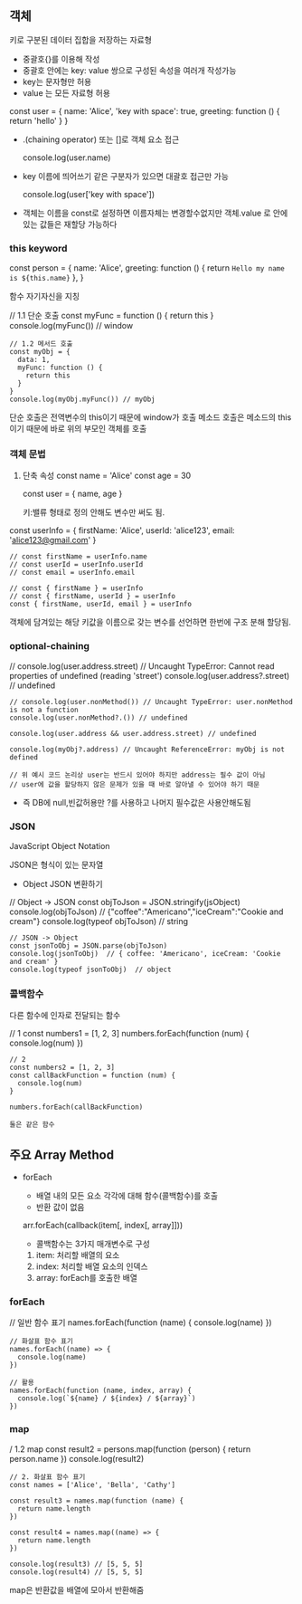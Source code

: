 ## 객체
키로 구분된 데이터 집합을 저장하는 자료형

- 중괄호{}를 이용해 작성
- 중괄호 안에는 key: value 쌍으로 구성된 속성을 여러개 작성가능
- key는 문자형만 허용
- value 는 모든 자료형 허용

const user = {
      name: 'Alice',
      'key with space': true,
      greeting: function () {
        return 'hello'
      }
    }
- .(chaining operator) 또는 []로 객체 요소 접근

    console.log(user.name)

- key 이름에 띄어쓰기 같은 구분자가 있으면 대괄호 접근만 가능

    console.log(user['key with space'])

- 객체는 이름을 const로 설정하면 이름자체는 변경할수없지만
    객체.value 로 안에있는 값들은 재할당 가능하다

### this keyword

const person = {
      name: 'Alice',
      greeting: function () {
        return `Hello my name is ${this.name}`
      },
    }

함수 자기자신을 지칭

// 1.1 단순 호출
    const myFunc = function () {
      return this
    }
    console.log(myFunc()) // window

    // 1.2 메서드 호출
    const myObj = {
      data: 1,
      myFunc: function () {
        return this
      }
    }
    console.log(myObj.myFunc()) // myObj

단순 호출은 전역변수의 this이기 때문에 window가 호출
메소드 호출은 메소드의 this이기 때문에 바로 위의 부모인 객체를 호출

### 객체 문법

1. 단축 속성
    const name = 'Alice'
    const age = 30

    const user = {
      name, age
    }

    키:밸류 형태로 정의 안해도 변수만 써도 됨.


const userInfo = {
      firstName: 'Alice',
      userId: 'alice123',
      email: 'alice123@gmail.com'
    }

    // const firstName = userInfo.name
    // const userId = userInfo.userId
    // const email = userInfo.email

    // const { firstName } = userInfo
    // const { firstName, userId } = userInfo
    const { firstName, userId, email } = userInfo

객체에 담겨있는 해당 키값을 이름으로 갖는 변수를 선언하면
한번에 구조 분해 할당됨.

### optional-chaining
// console.log(user.address.street) // Uncaught TypeError: Cannot read properties of undefined (reading 'street')
    console.log(user.address?.street) // undefined

    // console.log(user.nonMethod()) // Uncaught TypeError: user.nonMethod is not a function
    console.log(user.nonMethod?.()) // undefined

    console.log(user.address && user.address.street) // undefined

    console.log(myObj?.address) // Uncaught ReferenceError: myObj is not defined

    // 위 예시 코드 논리상 user는 반드시 있어야 하지만 address는 필수 값이 아님
    // user에 값을 할당하지 않은 문제가 있을 때 바로 알아낼 수 있어야 하기 때문
- 즉 DB에 null,빈값허용만 ?를 사용하고 나머지 필수값은 사용안해도됨

### JSON

JavaScript Object Notation

JSON은 형식이 있는 문자열

- Object JSON 변환하기

// Object -> JSON
    const objToJson = JSON.stringify(jsObject)
    console.log(objToJson)  // {"coffee":"Americano","iceCream":"Cookie and cream"}
    console.log(typeof objToJson)  // string

    // JSON -> Object
    const jsonToObj = JSON.parse(objToJson)
    console.log(jsonToObj)  // { coffee: 'Americano', iceCream: 'Cookie and cream' }
    console.log(typeof jsonToObj)  // object

### 콜백함수
다른 함수에 인자로 전달되는 함수

// 1
    const numbers1 = [1, 2, 3]
    numbers.forEach(function (num) {
      console.log(num)
    })

    // 2
    const numbers2 = [1, 2, 3]
    const callBackFunction = function (num) {
      console.log(num)
    }

    numbers.forEach(callBackFunction)

    둘은 같은 함수

## 주요 Array Method

- forEach 
    - 배열 내의 모든 요소 각각에 대해 함수(콜백함수)를 호출
    - 반환 값이 없음

    arr.forEach(callback(item[, index[, array]]))

    - 콜백함수는 3가지 매개변수로 구성
    1. item: 처리할 배열의 요소
    2. index: 처리할 배열 요소의 인덱스
    3. array: forEach를 호출한 배열


### forEach

 // 일반 함수 표기
    names.forEach(function (name) {
      console.log(name)
    })

    // 화살표 함수 표기
    names.forEach((name) => {
      console.log(name)
    })

    // 활용
    names.forEach(function (name, index, array) {
      console.log(`${name} / ${index} / ${array}`)
    })

### map
/ 1.2 map
    const result2 = persons.map(function (person) {
      return person.name
    })
    console.log(result2)


    // 2. 화살표 함수 표기
    const names = ['Alice', 'Bella', 'Cathy']

    const result3 = names.map(function (name) {
      return name.length
    })

    const result4 = names.map((name) => {
      return name.length
    })

    console.log(result3) // [5, 5, 5]
    console.log(result4) // [5, 5, 5]

map은 반환값을 배열에 모아서 반환해줌